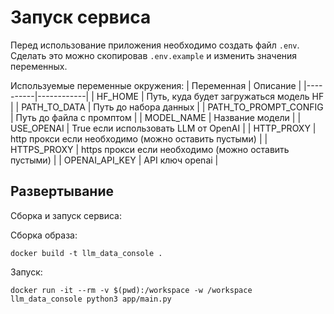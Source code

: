 # Запуск сервиса

Перед использование приложения необходимо создать файл `.env`.
Сделать это можно скопировав `.env.example` и изменить значения переменных.

Используемые переменные окружения:
| Переменная | Описание |
|----------|------------|
| HF_HOME | Путь, куда будет загружаться модель HF |
|  PATH_TO_DATA | Путь до набора данных |
| PATH_TO_PROMPT_CONFIG | Путь до файла с промптом |
| MODEL_NAME  | Название модели |
| USE_OPENAI | True если использовать LLM от OpenAI |
| HTTP_PROXY | http прокси если необходимо (можно оставить пустыми) |
| HTTPS_PROXY | https прокси если необходимо (можно оставить пустыми) |
| OPENAI_API_KEY | API ключ openai |

## Развертывание

Сборка и запуск сервиса:

Сборка образа:
```
docker build -t llm_data_console .
```

Запуск:
```
docker run -it --rm -v $(pwd):/workspace -w /workspace llm_data_console python3 app/main.py
```